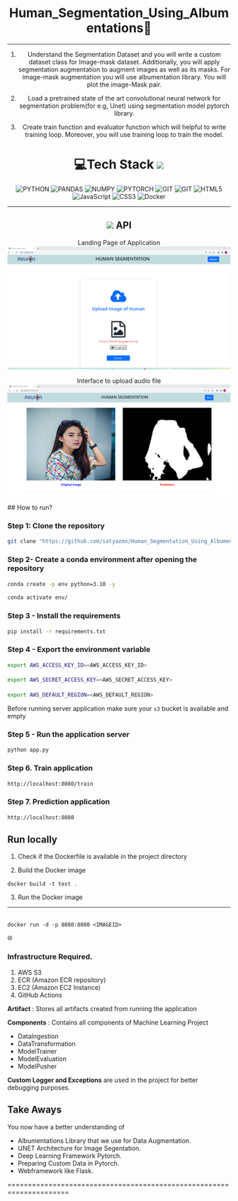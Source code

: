
<div align="center">

# Human_Segmentation_Using_Albumentations💫
---

1.  Understand the Segmentation Dataset and you will write a custom dataset class for Image-mask dataset. Additionally, you will apply segmentation augmentation to augment images as well as its masks. For image-mask augmentation you will use albumentation library. You will plot the image-Mask pair.

2. Load a pretrained state of the art convolutional neural network for segmentation problem(for e.g, Unet) using segmentation model pytorch library.

3. Create train function and evaluator function which will helpful to write training loop. Moreover, you will use training loop to train the model.
   

# 💻Tech Stack <img src = "https://media2.giphy.com/media/QssGEmpkyEOhBCb7e1/giphy.gif?cid=ecf05e47a0n3gi1bfqntqmob8g9aid1oyj2wr3ds3mg700bl&rid=giphy.gif" width = 32px> 
![PYTHON](https://img.shields.io/badge/Python-FFD43B?style=for-the-badge&logo=python&logoColor=darkgreen) ![PANDAS](https://img.shields.io/badge/Pandas-2C2D72?style=for-the-badge&logo=pandas&logoColor=white) ![NUMPY](https://img.shields.io/badge/Numpy-777BB4?style=for-the-badge&logo=PyTorch&logoColor=white) ![PYTORCH](https://img.shields.io/badge/PyTorch-%23EE4C2C.svg?style=for-the-badge&logo=PyTorch&logoColor=white) ![GIT](https://img.shields.io/badge/github%20actions-%232671E5.svg?style=for-the-badge&logo=githubactions&logoColor=white) ![GIT](https://img.shields.io/badge/AWS_S3-%23FF9900.svg?style=for-the-badge&logo=amazon-aws&logoColor=white) ![HTML5](https://img.shields.io/badge/html5-%23E34F26.svg?style=for-the-badge&logo=html5&logoColor=white) ![JavaScript](https://img.shields.io/badge/javascript-%23323330.svg?style=for-the-badge&logo=javascript&logoColor=%23F7DF1E) ![CSS3](https://img.shields.io/badge/css3-%231572B6.svg?style=for-the-badge&logo=css3&logoColor=white) ![Docker](https://img.shields.io/badge/docker-%230db7ed.svg?style=for-the-badge&logo=docker&logoColor=white)


---

## <img src="https://media.giphy.com/media/iY8CRBdQXODJSCERIr/giphy.gif" width="25"> <b> API</b>


Landing Page of Application
![Screenshot](static/snips/snip1.png)

Interface to upload audio file
![Screenshot](static/snips/snip2.png)




</div>
## How to run?

### Step 1: Clone the repository
```bash
git clone "https://github.com/satyazmx/Human_Segmentation_Using_Albumentations.git" repository
```

### Step 2- Create a conda environment after opening the repository

```bash
conda create -p env python=3.10 -y
```

```bash
conda activate env/
```

### Step 3 - Install the requirements
```bash
pip install -r requirements.txt
```

### Step 4 - Export the  environment variable
```bash
export AWS_ACCESS_KEY_ID=<AWS_ACCESS_KEY_ID>

export AWS_SECRET_ACCESS_KEY=<AWS_SECRET_ACCESS_KEY>

export AWS_DEFAULT_REGION=<AWS_DEFAULT_REGION>

```
Before running server application make sure your `s3` bucket is available and empty

### Step 5 - Run the application server
```bash
python app.py
```

### Step 6. Train application
```bash
http://localhost:8080/train
```

### Step 7. Prediction application
```bash
http://localhost:8080
```

## Run locally

1. Check if the Dockerfile is available in the project directory

2. Build the Docker image

```
docker build -t test .

```

3. Run the Docker image
****
```

docker run -d -p 8080:8080 <IMAGEID>
```

🌐  <h3>Infrastructure Required.</h3>
1. AWS S3
2. ECR (Amazon ECR repository)
3. EC2 (Amazon EC2 Instance)
4. GitHub Actions

**Artifact** : Stores all artifacts created from running the application

**Components** : Contains all components of Machine Learning Project
- DataIngestion
- DataTransformation
- ModelTrainer
- ModelEvaluation
- ModelPusher

**Custom Logger and Exceptions** are used in the project for better debugging purposes.


## Take Aways

You now have a better understanding of 
- Albumentations Library that we use for Data Augmentation.
-  UNET Architecture for Image Segentation. 
-  Deep Learning Framework Pytorch.
-  Preparing Custom Data in Pytorch.
-  Webframework like Flask.

=====================================================================